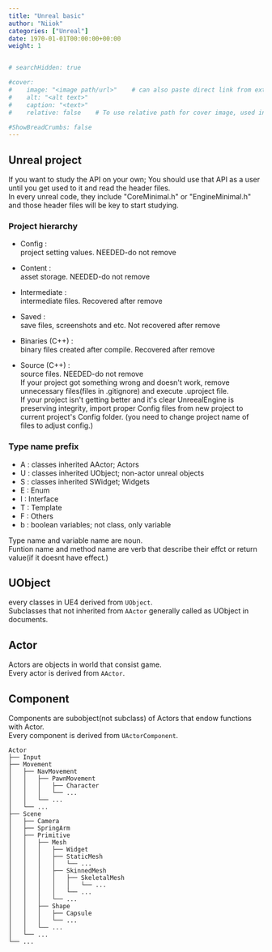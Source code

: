 ```yaml
---
title: "Unreal basic"
author: "Niiok"
categories: ["Unreal"]
date: 1970-01-01T00:00:00+00:00
weight: 1


# searchHidden: true

#cover:
#    image: "<image path/url>"    # can also paste direct link from external site
#    alt: "<alt text>"
#    caption: "<text>"
#    relative: false 	# To use relative path for cover image, used in hugo Page-bundles

#ShowBreadCrumbs: false
---
```



## Unreal project
If you want to study the API on your own; You should use that API as a user until you get used to it and read the header files.    
In every unreal code, they include "CoreMinimal.h" or "EngineMinimal.h" and those header files will be key to start studying.    

### Project hierarchy
- Config :    
    project setting values. NEEDED-do not remove    
- Content :    
    asset storage. NEEDED-do not remove    
- Intermediate :    
    intermediate files. Recovered after remove
- Saved :    
    save files, screenshots and etc. Not recovered after remove    

- Binaries (C++) :    
    binary files created after compile. Recovered after remove    
- Source (C++) :    
    source files. NEEDED-do not remove    
	If your project got something wrong and doesn't work, remove unnecessary files(files in .gitignore) and execute .uproject file.    
	If your project isn't getting better and it's clear UnreealEngine is preserving integrity, import proper Config files from new project to current project's Config folder. (you need to change project name of files to adjust config.)    


### Type name prefix
- A	:    classes inherited AActor; Actors
- U	:    classes inherited UObject; non-actor unreal objects
- S	:    classes inherited SWidget; Widgets
- E	:    Enum
- I	:    Interface
- T	:    Template
- F	:    Others
- b	:    boolean variables; not class, only variable

Type name and variable name are noun.    
Funtion name and method name are verb that describe their effct or return value(if it doesnt have effect.)    


## UObject
every classes in UE4 derived from `UObject`.    
Subclasses that not inherited from `AActor` generally called as UObject in documents.

## Actor
Actors are objects in world that consist game.    
Every actor is derived from `AActor`.    


## Component
Components are subobject(not subclass) of Actors that endow functions with Actor.    
Every component is derived from `UActorComponent`.    

	Actor    
	├── Input    
	├── Movement    
	│   ├── NavMovement    
	│   │   ├── PawnMovement    
	│   │   │   ├── Character    
	│   │   │   └── ...    
	│   │   └── ...    
	│   └── ...    
	├── Scene
	│   ├── Camera    
	│   ├── SpringArm    
	│   ├── Primitive    
	│   │   ├── Mesh    
	│   │   │   ├── Widget    
	│   │   │   ├── StaticMesh    
	│   │   │   │   └── ...    
	│   │   │   ├── SkinnedMesh    
	│   │   │   │   ├── SkeletalMesh    
	│   │   │   │   │   └── ...    
	│   │   │   │   └── ...    
	│   │   │   └── ...    
	│   │   ├── Shape    
	│   │   │   ├── Capsule    
	│   │   │   └── ...    
	│   │   └── ...    
	│   └── ...    
	└── ...    

